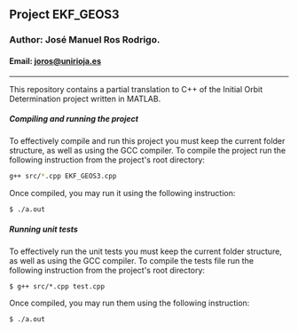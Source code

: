 ## Project EKF_GEOS3
### Author: José Manuel Ros Rodrigo.
#### Email: joros@unirioja.es
---
This repository contains a partial translation to C++ of the Initial Orbit 
Determination project written in MATLAB.
##### Compiling and running the project
To effectively compile and run this project you must keep the current folder 
structure, as well as using the GCC compiler. To compile the project run the 
following instruction from the project's root directory:
```bash
g++ src/*.cpp EKF_GEOS3.cpp
```
Once compiled, you may run it using the following instruction:
```
$ ./a.out
```
##### Running unit tests 
To effectively run the unit tests you must keep the current folder 
structure, as well as using the GCC compiler. To compile the tests file run the 
following instruction from the project's root directory:
```
$ g++ src/*.cpp test.cpp
```
Once compiled, you may run them using the following instruction:
```
$ ./a.out
```
